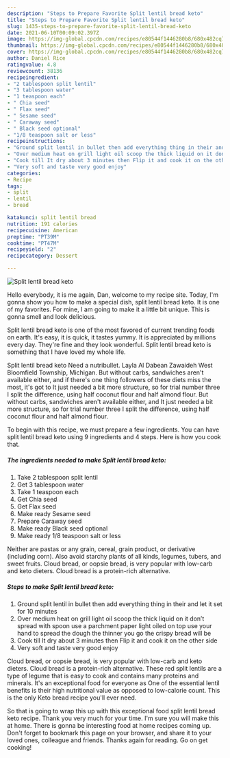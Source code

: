 ```yaml
---
description: "Steps to Prepare Favorite Split lentil bread keto"
title: "Steps to Prepare Favorite Split lentil bread keto"
slug: 1435-steps-to-prepare-favorite-split-lentil-bread-keto
date: 2021-06-10T00:09:02.397Z
image: https://img-global.cpcdn.com/recipes/e80544f1446280b8/680x482cq70/split-lentil-bread-keto-recipe-main-photo.jpg
thumbnail: https://img-global.cpcdn.com/recipes/e80544f1446280b8/680x482cq70/split-lentil-bread-keto-recipe-main-photo.jpg
cover: https://img-global.cpcdn.com/recipes/e80544f1446280b8/680x482cq70/split-lentil-bread-keto-recipe-main-photo.jpg
author: Daniel Rice
ratingvalue: 4.8
reviewcount: 38136
recipeingredient:
- "2 tablespoon split lentil"
- "3 tablespoon water"
- "1 teaspoon each"
- " Chia seed"
- " Flax seed"
- " Sesame seed"
- " Caraway seed"
- " Black seed optional"
- "1/8 teaspoon salt or less"
recipeinstructions:
- "Ground split lentil in bullet then add everything thing in their and let it set for 10 minutes"
- "Over medium heat on grill light oil scoop the thick liquid on it don’t spread with spoon use a parchment paper light oiled on top use your hand to spread the dough the thinner you go the crispy bread will be"
- "Cook till It dry about 3 minutes then Flip it and cook it on the other side"
- "Very soft and taste very good enjoy"
categories:
- Recipe
tags:
- split
- lentil
- bread

katakunci: split lentil bread 
nutrition: 191 calories
recipecuisine: American
preptime: "PT39M"
cooktime: "PT47M"
recipeyield: "2"
recipecategory: Dessert

---
```



![Split lentil bread keto](https://img-global.cpcdn.com/recipes/e80544f1446280b8/680x482cq70/split-lentil-bread-keto-recipe-main-photo.jpg)

Hello everybody, it is me again, Dan, welcome to my recipe site. Today, I'm gonna show you how to make a special dish, split lentil bread keto. It is one of my favorites. For mine, I am going to make it a little bit unique. This is gonna smell and look delicious.

Split lentil bread keto is one of the most favored of current trending foods on earth. It's easy, it is quick, it tastes yummy. It is appreciated by millions every day. They're fine and they look wonderful. Split lentil bread keto is something that I have loved my whole life.

Split lentil bread keto Need a nutribullet. Layla Al Dabean Zawaideh West Bloomfield Township, Michigan. But without carbs, sandwiches aren&#39;t available either, and if there&#39;s one thing followers of these diets miss the most, it&#39;s got to It just needed a bit more structure, so for trial number three I split the difference, using half coconut flour and half almond flour. But without carbs, sandwiches aren&#39;t available either, and It just needed a bit more structure, so for trial number three I split the difference, using half coconut flour and half almond flour.


To begin with this recipe, we must prepare a few ingredients. You can have split lentil bread keto using 9 ingredients and 4 steps. Here is how you cook that.

<!--inarticleads1-->

##### The ingredients needed to make Split lentil bread keto:

1. Take 2 tablespoon split lentil
1. Get 3 tablespoon water
1. Take 1 teaspoon each
1. Get  Chia seed
1. Get  Flax seed
1. Make ready  Sesame seed
1. Prepare  Caraway seed
1. Make ready  Black seed optional
1. Make ready 1/8 teaspoon salt or less


Neither are pastas or any grain, cereal, grain product, or derivative (including corn). Also avoid starchy plants of all kinds, legumes, tubers, and sweet fruits. Cloud bread, or oopsie bread, is very popular with low-carb and keto dieters. Cloud bread is a protein-rich alternative. 

<!--inarticleads2-->

##### Steps to make Split lentil bread keto:

1. Ground split lentil in bullet then add everything thing in their and let it set for 10 minutes
1. Over medium heat on grill light oil scoop the thick liquid on it don’t spread with spoon use a parchment paper light oiled on top use your hand to spread the dough the thinner you go the crispy bread will be
1. Cook till It dry about 3 minutes then Flip it and cook it on the other side
1. Very soft and taste very good enjoy


Cloud bread, or oopsie bread, is very popular with low-carb and keto dieters. Cloud bread is a protein-rich alternative. These red split lentils are a type of legume that is easy to cook and contains many proteins and minerals. It&#39;s an exceptional food for everyone as One of the essential lentil benefits is their high nutritional value as opposed to low-calorie count. This is the only Keto bread recipe you&#39;ll ever need. 

So that is going to wrap this up with this exceptional food split lentil bread keto recipe. Thank you very much for your time. I'm sure you will make this at home. There is gonna be interesting food at home recipes coming up. Don't forget to bookmark this page on your browser, and share it to your loved ones, colleague and friends. Thanks again for reading. Go on get cooking!
